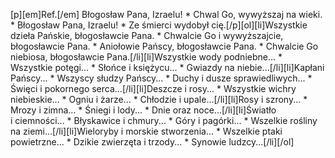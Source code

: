 [p][em]Ref.[/em] Błogosław Pana, Izraelu! * Chwal Go, wywyższaj na wieki. * Błogosław Pana, Izraelu! * Ze śmierci wydobył cię.[/p][ol][li]Wszystkie dzieła Pańskie, błogosławcie Pana. * Chwalcie Go i wywyższajcie, błogosławcie Pana. * Aniołowie Pańscy, błogosławcie Pana. * Chwalcie Go niebiosa, błogosławcie Pana.[/li][li]Wszystkie wody podniebne... * Wszystkie potęgi... * Słońce i księżycu... * Gwiazdy na niebie...[/li][li]Kapłani Pańscy... * Wszyscy słudzy Pańscy... * Duchy i dusze sprawiedliwych... * Święci i pokornego serca...[/li][li]Deszcze i rosy... * Wszystkie wichry niebieskie... * Ogniu i żarze... * Chłodzie i upale...[/li][li]Rosy i szrony... * Mrozy i zimna... * Śniegi i lody... * Dnie oraz noce...[/li][li]Światło i ciemności... * Błyskawice i chmury... * Góry i pagórki... * Wszelkie rośliny na ziemi...[/li][li]Wieloryby i morskie stworzenia... * Wszelkie ptaki powietrzne... * Dzikie zwierzęta i trzody... * Synowie ludzcy...[/li][/ol]